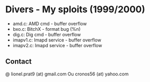 # Divers - My sploits (1999/2000)

* amd.c: AMD cmd - buffer overflow
* bxo.c: BitchX - format bug (%n)
* dig.c: Dig cmd - buffer overflow
* imapv1.c: Imapd service - buffer overflow
* imapv2.c: Imapd service - buffer overflow

## Contact

@ lionel.prat9 (at) gmail.com Ou cronos56 (at) yahoo.com

